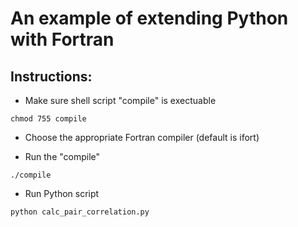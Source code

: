 # An example of extending Python with Fortran  


## Instructions:

* Make sure shell script "compile" is exectuable

```
chmod 755 compile

```
* Choose the appropriate Fortran compiler (default is ifort) 

* Run the "compile"

```
./compile

```
* Run Python script 

```
python calc_pair_correlation.py 

```
